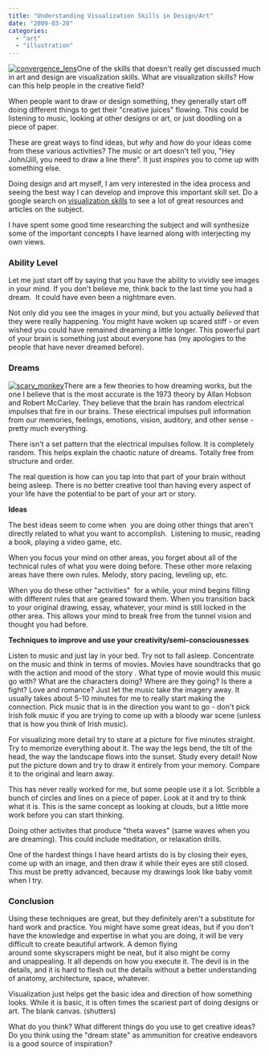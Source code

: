```yaml
---
title: "Understanding Visualization Skills in Design/Art"
date: "2009-03-20"
categories: 
  - "art"
  - "illustration"
---
```


[](http://blog.scottpetrovic.com/wp-content/uploads/2009/03/convergence_lens.jpg)[![convergence_lens](/images/convergence_lens.jpg "convergence_lens")](http://blog.scottpetrovic.com/wp-content/uploads/2009/03/convergence_lens.jpg)One of the skills that doesn't really get discussed much in art and design are visualization skills. What are visualization skills? How can this help people in the creative field?

When people want to draw or design something, they generally start off doing different things to get their "creative juices" flowing. This could be listening to music, looking at other designs or art, or just doodling on a piece of paper.

These are great ways to find ideas, but _why_ and _how_ do your ideas come from these various activities? The music or art doesn't tell you, "Hey John/Jill, you need to draw a line there". It just _inspires_ you to come up with something else.

Doing design and art myself, I am very interested in the idea process and seeing the best way I can develop and improve this important skill set. Do a google search on [visualization skills](http://www.google.com/search?q=visualization+skills&ie=utf-8&oe=utf-8&aq=t&rls=org.mozilla:en-US:official&client=firefox-a) to see a lot of great resources and articles on the subject.

I have spent some good time researching the subject and will synthesize some of the important concepts I have learned along with interjecting my own views.

### Ability Level

Let me just start off by saying that you have the ability to vividly see images in your mind. If you don't believe me, think back to the last time you had a dream.  It could have even been a nightmare even.

Not only did you see the images in your mind, but you actually _believed_ that they were really happening. You might have woken up scared stiff - or even wished you could have remained dreaming a little longer. This powerful part of your brain is something just about everyone has (my apologies to the people that have never dreamed before).

### Dreams

[![scary_monkey](/images/scary_monkey.jpg "scary_monkey")](http://blog.scottpetrovic.com/wp-content/uploads/2009/03/scary_monkey.jpg)There are a few theories to how dreaming works, but the one I believe that is the most accurate is the 1973 theory by Allan Hobson and Robert McCarley. They believe that the brain has random electrical impulses that fire in our brains. These electrical impulses pull information from our memories, feelings, emotions, vision, auditory, and other sense - pretty much everything.

There isn't a set pattern that the electrical impulses follow. It is completely random. This helps explain the chaotic nature of dreams. Totally free from structure and order.

The real question is how can you tap into that part of your brain without being asleep. There is no better creative tool than having every aspect of your life have the potential to be part of your art or story.

**Ideas**

The best ideas seem to come when  you are doing other things that aren't directly related to what you want to accomplish.  Listening to music, reading a book, playing a video game, etc.

When you focus your mind on other areas, you forget about all of the technical rules of what you were doing before. These other more relaxing areas have there own rules. Melody, story pacing, leveling up, etc.

When you do these other "activities"  for a while, your mind begins filling with different rules that are geared toward them. When you transition back to your original drawing, essay, whatever, your mind is still locked in the other area. This allows your mind to break free from the tunnel vision and thought you had before.

**Techniques to improve and use your creativity/semi-consciousnesses**

Listen to music and just lay in your bed. Try not to fall asleep. Concentrate on the music and think in terms of movies. Movies have soundtracks that go with the action and mood of the story . What type of movie would this music go with? What are the characters doing? Where are they going? Is there a fight? Love and romance? Just let the music take the imagery away. It usually takes about 5-10 minutes for me to really start making the connection. Pick music that is in the direction you want to go - don't pick Irish folk music if you are trying to come up with a bloody war scene (unless that is how you think of Irish music).

For visualizing more detail try to stare at a picture for five minutes straight. Try to memorize everything about it. The way the legs bend, the tilt of the head, the way the landscape flows into the sunset. Study every detail! Now put the picture down and try to draw it entirely from your memory. Compare it to the original and learn away.

This has never really worked for me, but some people use it a lot. Scribble a bunch of circles and lines on a piece of paper. Look at it and try to think what it is. This is the same concept as looking at clouds, but a little more work before you can start thinking.

Doing other activites that produce "theta waves" (same waves when you are dreaming). This could include meditation, or relaxation drills.

One of the hardest things I have heard artists do is by closing their eyes, come up with an image, and then draw it while their eyes are still closed. This must be pretty advanced, because my drawings look like baby vomit when I try.

### Conclusion

Using these techniques are great, but they definitely aren't a substitute for hard work and practice. You might have some great ideas, but if you don't have the knowledge and expertise in what you are doing, it will be very difficult to create beautiful artwork. A demon flying around some skyscrapers might be neat, but it also might be corny and unappealing. It all depends on how you execute it. The devil is in the details, and it is hard to flesh out the details without a better understanding of anatomy, architecture, space, whatever. 

Visualization just helps get the basic idea and direction of how something looks. While it is basic, it is often times the scariest part of doing designs or art. The blank canvas. (shutters) 

What do you think? What different things do you use to get creative ideas? Do you think using the "dream state" as ammunition for creative endeavors is a good source of inspiration?
